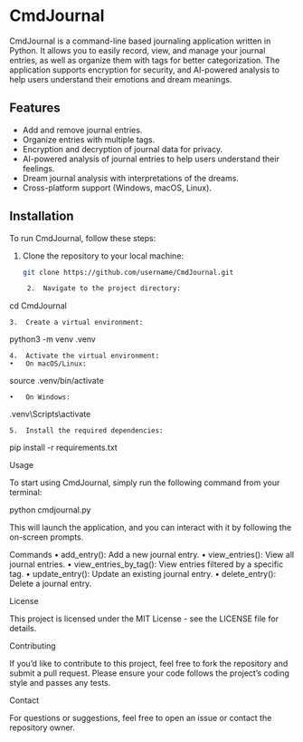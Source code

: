 
# CmdJournal

CmdJournal is a command-line based journaling application written in Python. It allows you to easily record, view, and manage your journal entries, as well as organize them with tags for better categorization. The application supports encryption for security, and AI-powered analysis to help users understand their emotions and dream meanings.

## Features

- Add and remove journal entries.
- Organize entries with multiple tags.
- Encryption and decryption of journal data for privacy.
- AI-powered analysis of journal entries to help users understand their feelings.
- Dream journal analysis with interpretations of the dreams.
- Cross-platform support (Windows, macOS, Linux).
  
## Installation

To run CmdJournal, follow these steps:

1. Clone the repository to your local machine:
   ```bash
   git clone https://github.com/username/CmdJournal.git

	2.	Navigate to the project directory:

cd CmdJournal


	3.	Create a virtual environment:

python3 -m venv .venv


	4.	Activate the virtual environment:
	•	On macOS/Linux:

source .venv/bin/activate


	•	On Windows:

.venv\Scripts\activate


	5.	Install the required dependencies:

pip install -r requirements.txt



Usage

To start using CmdJournal, simply run the following command from your terminal:

python cmdjournal.py

This will launch the application, and you can interact with it by following the on-screen prompts.

Commands
	•	add_entry(): Add a new journal entry.
	•	view_entries(): View all journal entries.
	•	view_entries_by_tag(): View entries filtered by a specific tag.
	•	update_entry(): Update an existing journal entry.
	•	delete_entry(): Delete a journal entry.

License

This project is licensed under the MIT License - see the LICENSE file for details.

Contributing

If you’d like to contribute to this project, feel free to fork the repository and submit a pull request. Please ensure your code follows the project’s coding style and passes any tests.

Contact

For questions or suggestions, feel free to open an issue or contact the repository owner.

